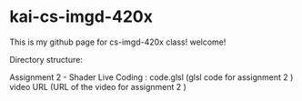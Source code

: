 # kai-cs-imgd-420x
This is my github page for cs-imgd-420x class! welcome!

Directory structure:

Assignment 2 - Shader Live Coding : code.glsl (glsl code for assignment 2 )
                                    video URL (URL of the video for assignment 2 )
